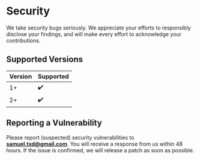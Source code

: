 # Security

We take security bugs seriously. We appreciate your efforts to responsibly disclose your findings, and will make every 
effort to acknowledge your contributions.

## Supported Versions

| Version | Supported          |
| ------- | ------------------ |
| 1+   | :heavy_check_mark: |
| 2+   | :heavy_check_mark: |

## Reporting a Vulnerability

Please report (suspected) security vulnerabilities to **[samuel.txd@gmail.com](mailto:samuel.txd@gmail.com)**. You will 
receive a response from us within 48 hours. If the issue is confirmed, we will release a patch as soon as possible.

